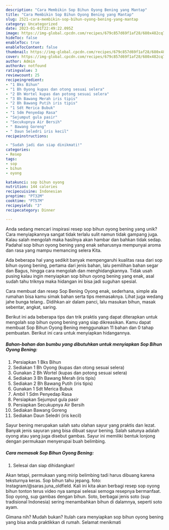 ```yaml
---
description: "Cara Membikin Sop Bihun Oyong Bening yang Mantap"
title: "Cara Membikin Sop Bihun Oyong Bening yang Mantap"
slug: 2521-cara-membikin-sop-bihun-oyong-bening-yang-mantap
category: Uncategorized
date: 2023-01-01T22:49:22.095Z
image: https://img-global.cpcdn.com/recipes/679c857d69f1af28/680x482cq70/sop-bihun-oyong-bening-foto-resep-utama.jpg
hideToc: false
enableToc: true
enableTocContent: false
thumbnail: https://img-global.cpcdn.com/recipes/679c857d69f1af28/680x482cq70/sop-bihun-oyong-bening-foto-resep-utama.jpg
cover: https://img-global.cpcdn.com/recipes/679c857d69f1af28/680x482cq70/sop-bihun-oyong-bening-foto-resep-utama.jpg
author: Admin
authorAv: notfound
ratingvalue: 3
reviewcount: 25
recipeingredient:
- "1 Bks Bihun"
- "1 Bh Oyong kupas dan otong sesuai selera"
- "2 Bh Wortel kupas dan potong sesuai selera"
- "3 Bh Bawang Merah iris tipis"
- "2 Bh Bawang Putih iris tipis"
- "1 Sdt Merica Bubuk"
- "1 Sdm Penyedap Rasa"
- "Sejumput gula pasir"
- "Secukupnya Air Bersih"
- " Bawang Goreng"
- " Daun Seledri iris kecil"
recipeinstructions:

- "Sudah jadi dan siap dinikmati!"
categories:
- Resep
tags:
- sop
- bihun
- oyong

katakunci: sop bihun oyong 
nutrition: 144 calories
recipecuisine: Indonesian
preptime: "PT32M"
cooktime: "PT57M"
recipeyield: "3"
recipecategory: Dinner

---
```





Anda sedang mencari inspirasi resep sop bihun oyong bening yang unik? Cara menyiapkannya sangat tidak terlalu sulit namun tidak gampang juga. Kalau salah mengolah maka hasilnya akan hambar dan bahkan tidak sedap. Padahal sop bihun oyong bening yang enak seharusnya mempunyai aroma dan rasa yang mampu memancing selera Kita.





Ada beberapa hal yang sedikit banyak mempengaruhi kualitas rasa dari sop bihun oyong bening, pertama dari jenis bahan, lalu pemilihan bahan segar dan Bagus, hingga cara mengolah dan menghidangkannya. Tidak usah pusing kalau ingin menyiapkan sop bihun oyong bening yang enak,      asal sudah tahu triknya maka hidangan ini bisa jadi suguhan spesial.














Cara membuat dan resep Sop Bening Oyong enak, sederhana, simple ala rumahan bisa kamu simak bahan serta tips memasaknya. Lihat juga wedang jahe bunga telang.. Didihkan air dalam panci, lalu masukan bihun, masak sebentar, angkat, saring.






Berikut ini ada beberapa tips dan trik praktis yang dapat diterapkan untuk mengolah sop bihun oyong bening yang siap dikreasikan. Kamu dapat membuat Sop Bihun Oyong Bening menggunakan 11 bahan dan 0 tahap pembuatan. Berikut ini cara untuk menyiapkan hidangannya.

<!--inarticleads1-->

##### Bahan-bahan dan bumbu yang dibutuhkan untuk menyiapkan Sop Bihun Oyong Bening:

1. Persiapkan 1 Bks Bihun
1. Sediakan 1 Bh Oyong (kupas dan otong sesuai selera)
1. Gunakan 2 Bh Wortel (kupas dan potong sesuai selera)
1. Sediakan 3 Bh Bawang Merah (iris tipis)
1. Sediakan 2 Bh Bawang Putih (iris tipis)
1. Gunakan 1 Sdt Merica Bubuk
1. Ambil 1 Sdm Penyedap Rasa
1. Persiapkan Sejumput gula pasir
1. Persiapkan Secukupnya Air Bersih
1. Sediakan  Bawang Goreng
1. Sediakan  Daun Seledri (iris kecil)


Sayur bening merupakan salah satu olahan sayur yang praktis dan lezat. Banyak jenis sayuran yang bisa dibuat sayur bening. Salah satunya adalah oyong atau yang juga disebut gambas. Sayur ini memiliki bentuk lonjong dengan permukaan menyerupai buah belimbing. 

<!--inarticleads2-->

##### Cara memasak Sop Bihun Oyong Bening:


1. Selesai dan siap dihidangkan!

Akan tetapi, permukaan yang mirip belimbing tadi harus dibuang karena teksturnya keras. Sop bihun tahu jepang. foto: Instagram/@saras.juna_oldfield. Kali ini kita akan berbagi resep sop oyong bihun tonton terus video nya sampai selesai semoga resepnya bermanfaat. Sop oyong, sup gambas dengan bihun. Soto, berbagai jenis soto (sup tradisional Indonesia) sering menambahkan bihun di dalamnya, seperti soto ayam. 

Gimana nih? Mudah bukan? Itulah cara menyiapkan sop bihun oyong bening yang bisa anda praktikkan di rumah. Selamat menikmati
